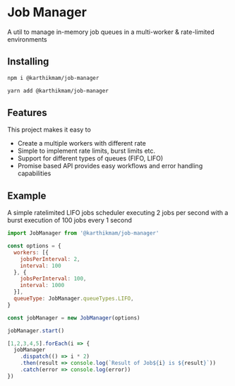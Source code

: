 # Job Manager

A util to manage in-memory job queues in a multi-worker & rate-limited environments

## Installing

```bash
npm i @karthikmam/job-manager

yarn add @karthikmam/job-manager
```

## Features

This project makes it easy to

- Create a multiple workers with different rate
- Simple to implement rate limits, burst limits etc.
- Support for different types of queues (FIFO, LIFO)
- Promise based API provides easy workflows and error handling capabilities

## Example

A simple ratelimited LIFO jobs scheduler executing 2 jobs per second with a burst execution of 100 jobs every 1 second

```javascript
import JobManager from '@karthikmam/job-manager'

const options = {
  workers: [{
    jobsPerInterval: 2,
    interval: 100
  }, {
    jobsPerInterval: 100,
    interval: 1000
  }],
  queueType: JobManager.queueTypes.LIFO,
}

const jobManager = new JobManager(options)

jobManager.start()

[1,2,3,4,5].forEach(i => {
  jobManager
    .dispatch(() => i * 2)
    .then(result => console.log(`Result of Job${i} is ${result}`))
    .catch(error => console.log(error))
})
```
